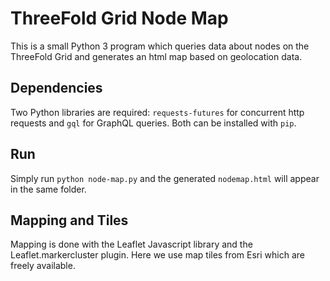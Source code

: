 # ThreeFold Grid Node Map

This is a small Python 3 program which queries data about nodes on the ThreeFold Grid and generates an html map based on geolocation data.

## Dependencies

Two Python libraries are required: `requests-futures` for concurrent http requests and `gql` for GraphQL queries. Both can be installed with `pip`.

## Run

Simply run `python node-map.py` and the generated `nodemap.html` will appear in the same folder.

## Mapping and Tiles

Mapping is done with the Leaflet Javascript library and the Leaflet.markercluster plugin. Here we use map tiles from Esri which are freely available.
